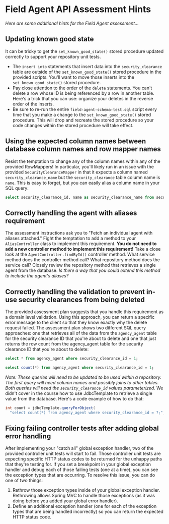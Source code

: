 # Field Agent API Assessment Hints
_Here are some additional hints for the Field Agent assessment..._
## Updating known good state
It can be tricky to get the `set_known_good_state()` stored procedure updated correctly to support your repository unit tests.
* The `insert into` statements that insert data into the `security_clearance` table are outside of the `set_known_good_state()` stored procedure in the provided scripts. You'll want to move those inserts into the `set_known_good_state()` stored procedure.
* Pay close attention to the order of the `delete` statements. You can't delete a row whose ID is being referenced by a row in another table. Here's a trick that you can use: organize your deletes in the reverse order of the inserts.
* Be sure to re-run the entire `field-agent-schema-test.sql` script every time that you make a change to the `set_known_good_state()` stored procedure. This will drop and recreate the stored procedure so your code changes within the stored procedure will take effect.
## Using the expected column names between database column names and row mapper names
Resist the temptation to change any of the column names within any of the provided RowMappers! In particular, you'll likely run in an issue with the provided `SecurityClearanceMapper` in that it expects a column named `security_clearance_name` but the `security_clearance` table column name is `name`.
This is easy to forget, but you can easily alias a column name in your SQL query:
```sql
select security_clearance_id, name as security_clearance_name from security_clearance;
```
## Correctly handling the agent with aliases requirement
The assessment instructions ask you to "Fetch an individual agent with aliases attached." Fight the temptation to add a method to your `AliasController` class to implement this requirement.
**You do not need to add a new controller method to implement this requirement!**
Take a close look at the `AgentController.findById()` controller method. What service method does the controller method call? What repository method does the service call? Closely review the repository method that retrieves a single agent from the database. _Is there a way that you could extend this method to include the agent's aliases?_
## Correctly handling the validation to prevent in-use security clearances from being deleted
The provided assessment plan suggests that you handle this requirement as a domain level validation. Using this approach, you can return a specific error message to the client so that they know exactly why the delete request failed.
The assessment plan shows two different SQL query approaches: one that retrieves all of the data from the `agency_agent` table for the security clearance ID that you're about to delete and one that just returns the row count from the agency_agent table for the security clearance ID that you're about to delete:
```sql
select * from agency_agent where security_clearance_id = 1;
```
```sql
select count(*) from agency_agent where security_clearance_id = 1;
```
_Note: These queries will need to be updated to be used within a repository. The first query will need column names and possibly joins to other tables. Both queries will need the `security_clearance_id` values parameterized._
We didn't cover in the course how to use JdbcTemplate to retrieve a single value from the database. Here's a code example of how to do that:
```java
int count = jdbcTemplate.queryForObject(
  "select count(*) from agency_agent where security_clearance_id = ?;", Integer.class, securityClearanceId);
```
## Fixing failing controller tests after adding global error handling
After implementing your "catch all" global exception handler, two of the provided controller unit tests will start to fail. Those controller unit tests are expecting specific HTTP status codes to be returned for the unhappy paths that they're testing for. If you set a breakpoint in your global exception handler and debug each of those failing tests (one at a time), you can see the exception types that are occurring.
To resolve this issue, you can do one of two things:
1. Rethrow those exception types inside of your global exception handler. Rethrowing allows Spring MVC to handle those exceptions (as it was doing before you added your global error handler).
2. Define an additional exception handler (one for each of the exception types that are being handled incorrectly) so you can return the expected HTTP status code.